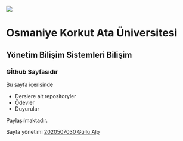 ![](https://osmaniye.edu.tr/Resource/Images/osmaniye-korkut-ata-universitesi.png)
# Osmaniye Korkut Ata Üniversitesi
## Yönetim Bilişim Sistemleri Bilişim 
### Gİthub Sayfasıdır 

Bu sayfa içerisinde 
* Derslere ait repositoryler 
* Ödevler
* Duyurular 

Paylaşılmaktadır.

Sayfa yönetimi [2020507030 Güllü Alp](https://2020507030.github.io)
